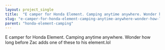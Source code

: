 ```yaml
---
layout: project_single
title:  "E camper for Honda Element. Camping anytime anywhere. Wonder how long before Zac adds one of these to his element.lol"
slug: "e-camper-for-honda-element-camping-anytime-anywhere-wonder-how-long-before-zac-adds-one"
parent: "honda-element-camping"
---
```

E camper for Honda Element. Camping anytime anywhere. Wonder how long before Zac adds one of these to his element.lol
